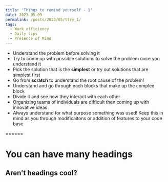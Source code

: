 ```yaml
---
title: 'Things to remind yourself - 1'
date: 2023-05-09
permalink: /posts/2023/05/ttry_1/
tags:
  - Work efficiency
  - Daily tips
  - Presence of Mind
---
```


- Understand the problem before solving it
- Try to come up with possible solutions to solve the problem once you understand it
- Pick the solution that is the **simplest** or try out solutions that are simplest first
- Go from **scratch** to understand the root cause of the problem!
- Understand and go through each blocks that make up the complex block
- Divide it and see how they interact with each other
- Organizing teams of individuals are difficult then coming up with innovative ideas
- Always understand for what purpose something was used! Keep this in mind as you through modificaitons or addition of features to your code base

======

You can have many headings
======

Aren't headings cool?
------